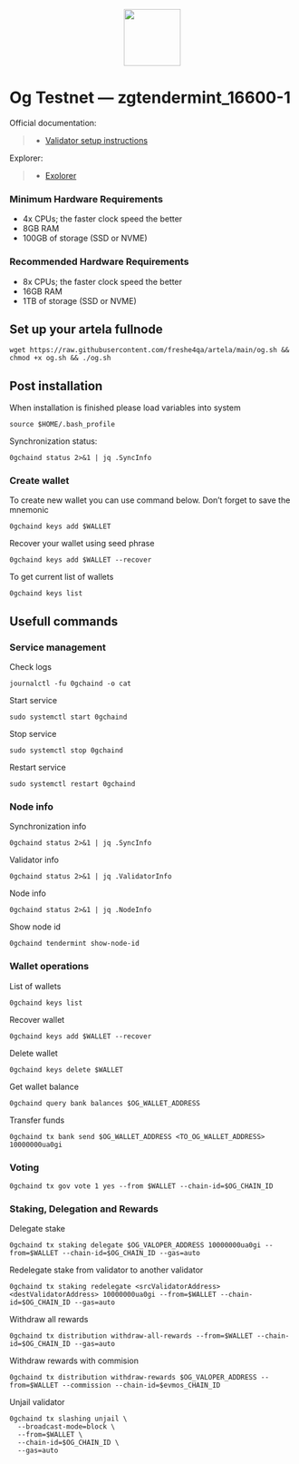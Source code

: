 <p align="center">
  <img height="100" height="auto" src="https://github.com/freshe4qa/og/assets/85982863/64481bdc-a74e-4f04-b07a-e99a72eb3861">
</p>

# Og Testnet — zgtendermint_16600-1

Official documentation:
>- [Validator setup instructions](https://docs.0g.ai/0g-doc)

Explorer:
>- [Exolorer](https://testnet.0g.explorers.guru)

### Minimum Hardware Requirements
 - 4x CPUs; the faster clock speed the better
 - 8GB RAM
 - 100GB of storage (SSD or NVME)

### Recommended Hardware Requirements 
 - 8x CPUs; the faster clock speed the better
 - 16GB RAM
 - 1TB of storage (SSD or NVME)

## Set up your artela fullnode
```
wget https://raw.githubusercontent.com/freshe4qa/artela/main/og.sh && chmod +x og.sh && ./og.sh
```

## Post installation

When installation is finished please load variables into system
```
source $HOME/.bash_profile
```

Synchronization status:
```
0gchaind status 2>&1 | jq .SyncInfo
```

### Create wallet
To create new wallet you can use command below. Don’t forget to save the mnemonic
```
0gchaind keys add $WALLET
```

Recover your wallet using seed phrase
```
0gchaind keys add $WALLET --recover
```

To get current list of wallets
```
0gchaind keys list
```

## Usefull commands
### Service management
Check logs
```
journalctl -fu 0gchaind -o cat
```

Start service
```
sudo systemctl start 0gchaind
```

Stop service
```
sudo systemctl stop 0gchaind
```

Restart service
```
sudo systemctl restart 0gchaind
```

### Node info
Synchronization info
```
0gchaind status 2>&1 | jq .SyncInfo
```

Validator info
```
0gchaind status 2>&1 | jq .ValidatorInfo
```

Node info
```
0gchaind status 2>&1 | jq .NodeInfo
```

Show node id
```
0gchaind tendermint show-node-id
```

### Wallet operations
List of wallets
```
0gchaind keys list
```

Recover wallet
```
0gchaind keys add $WALLET --recover
```

Delete wallet
```
0gchaind keys delete $WALLET
```

Get wallet balance
```
0gchaind query bank balances $OG_WALLET_ADDRESS
```

Transfer funds
```
0gchaind tx bank send $OG_WALLET_ADDRESS <TO_OG_WALLET_ADDRESS> 10000000ua0gi
```

### Voting
```
0gchaind tx gov vote 1 yes --from $WALLET --chain-id=$OG_CHAIN_ID
```

### Staking, Delegation and Rewards
Delegate stake
```
0gchaind tx staking delegate $OG_VALOPER_ADDRESS 10000000ua0gi --from=$WALLET --chain-id=$OG_CHAIN_ID --gas=auto
```

Redelegate stake from validator to another validator
```
0gchaind tx staking redelegate <srcValidatorAddress> <destValidatorAddress> 10000000ua0gi --from=$WALLET --chain-id=$OG_CHAIN_ID --gas=auto
```

Withdraw all rewards
```
0gchaind tx distribution withdraw-all-rewards --from=$WALLET --chain-id=$OG_CHAIN_ID --gas=auto
```

Withdraw rewards with commision
```
0gchaind tx distribution withdraw-rewards $OG_VALOPER_ADDRESS --from=$WALLET --commission --chain-id=$evmos_CHAIN_ID
```

Unjail validator
```
0gchaind tx slashing unjail \
  --broadcast-mode=block \
  --from=$WALLET \
  --chain-id=$OG_CHAIN_ID \
  --gas=auto
```
